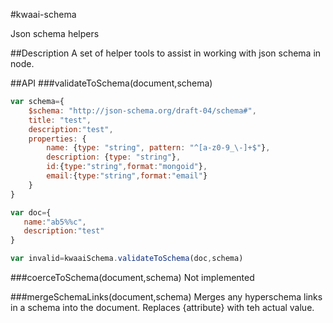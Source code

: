 #kwaai-schema

Json schema helpers

##Description
A set of helper tools to assist in working with json schema in node.

##API
###validateToSchema(document,schema)

```javascript
var schema={
    $schema: "http://json-schema.org/draft-04/schema#",
    title: "test",
    description:"test",
    properties: {
        name: {type: "string", pattern: "^[a-z0-9_\-]+$"},
        description: {type: "string"},
        id:{type:"string",format:"mongoid"},
        email:{type:"string",format:"email"}
    }
}

var doc={
   name:"ab5%%c",
   description:"test"
}

var invalid=kwaaiSchema.validateToSchema(doc,schema)


```

###coerceToSchema(document,schema)
Not implemented

###mergeSchemaLinks(document,schema)
Merges any hyperschema links in a schema into the document.
Replaces {attribute} with teh actual value.

